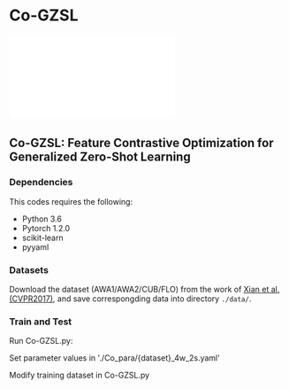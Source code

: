 # Co-GZSL

![generation_framework](./images/framework.pdf)

## Co-GZSL: Feature Contrastive Optimization for Generalized Zero-Shot Learning

### Dependencies
This codes requires the following:
- Python 3.6
- Pytorch 1.2.0
- scikit-learn
- pyyaml

### Datasets

Download the dataset (AWA1/AWA2/CUB/FLO) from the work of [Xian et al. (CVPR2017)](http://datasets.d2.mpi-inf.mpg.de/xian/xlsa17.zip), and save correspongding data into directory `./data/`.

### Train and Test

Run Co-GZSL.py:

Set parameter values in './Co_para/{dataset}_4w_2s.yaml'

Modify training dataset in Co-GZSL.py
